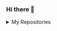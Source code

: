 ### Hi there 👋

<!--
**Kuoyuan-Li/Kuoyuan-Li** is a ✨ _special_ ✨ repository because its `README.md` (this file) appears on your GitHub profile.

Here are some ideas to get you started:

- 🔭 I’m currently working on ...
- 🌱 I’m currently learning ...
- 👯 I’m looking to collaborate on ...
- 🤔 I’m looking for help with ...
- 💬 Ask me about ...
- 📫 How to reach me: ...
- 😄 Pronouns: ...
- ⚡ Fun fact: ...
-->


<details>
<summary>My Repositories</summary>

<a href="https://github.com/Kuoyuan-Li/game-shadow-bounce">
  <img alt="kkt" src="https://github-readme-stats.vercel.app/api/pin/?username=kuoyuan-li&repo=game-shadow-bounce&show_owner=true" />
</a>
</details>
